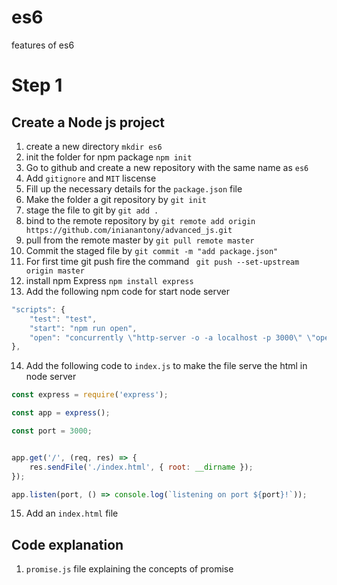 # es6
features of es6

# Step 1

## Create a Node js project
1. create a new directory `mkdir es6`
2. init the folder for npm package `npm init`
3. Go to github and create a new repository with the same name as `es6`
4. Add `gitignore` and `MIT` liscense
5. Fill up the necessary details for the `package.json` file
6. Make the folder a git repository by `git init`
7. stage the file to git by `git add .`
8. bind to the remote repository by `git remote add origin https://github.com/inianantony/advanced_js.git`
9. pull from the remote master by `git pull remote master`
10. Commit the staged file by `git commit -m "add package.json"`
11. For first time git push fire the command ` git push --set-upstream origin master`
12. install npm Express `npm install express`
13. Add the following npm code for start node server
```javascript
"scripts": {
    "test": "test",
    "start": "npm run open",
    "open": "concurrently \"http-server -o -a localhost -p 3000\" \"open http://localhost:3000\""
},
```
14. Add the following code to `index.js` to make the file serve the html in node server
```javascript
const express = require('express');

const app = express();

const port = 3000;


app.get('/', (req, res) => {
    res.sendFile('./index.html', { root: __dirname });
});

app.listen(port, () => console.log(`listening on port ${port}!`));
```
15. Add an `index.html` file

## Code explanation

1. `promise.js` file explaining the concepts of promise

